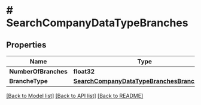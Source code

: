 # # SearchCompanyDataTypeBranches


## Properties 


Name | Type | Description | Notes
------------ | ------------- | ------------- | -------------
**NumberOfBranches**| **float32** |   | [optional]
**BrancheType**| [**SearchCompanyDataTypeBranchesBrancheType**](SearchCompanyDataTypeBranchesBrancheType.md) |   | [optional]


[[Back to Model list]](../../README.md#models) [[Back to API list]](../../README.md#endpoints) [[Back to README]](../../README.md)

